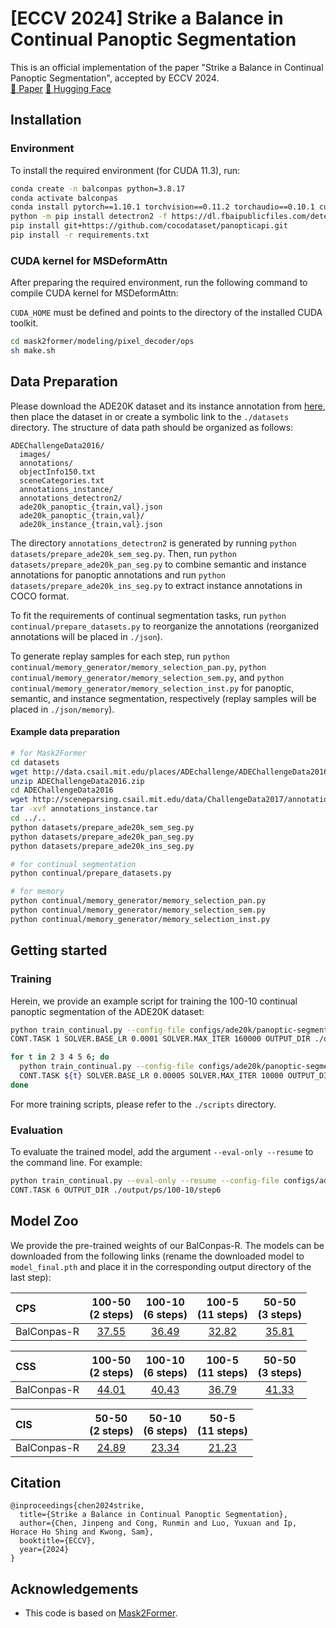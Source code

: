 # [ECCV 2024] Strike a Balance in Continual Panoptic Segmentation

This is an official implementation of the paper "Strike a Balance in Continual Panoptic Segmentation", accepted by ECCV 2024.  
[📝 Paper](https://arxiv.org/abs/2407.16354)
[🤗 Hugging Face](https://huggingface.co/jinpeng0528/BalConpas)


## Installation

### Environment
To install the required environment (for CUDA 11.3), run:
```bash
conda create -n balconpas python=3.8.17
conda activate balconpas
conda install pytorch==1.10.1 torchvision==0.11.2 torchaudio==0.10.1 cudatoolkit=11.3 -c pytorch -c conda-forge
python -m pip install detectron2 -f https://dl.fbaipublicfiles.com/detectron2/wheels/cu113/torch1.10/index.html
pip install git+https://github.com/cocodataset/panopticapi.git
pip install -r requirements.txt
```

### CUDA kernel for MSDeformAttn
After preparing the required environment, run the following command to compile CUDA kernel for MSDeformAttn:

`CUDA_HOME` must be defined and points to the directory of the installed CUDA toolkit.

```bash
cd mask2former/modeling/pixel_decoder/ops
sh make.sh
```

[//]: # (### Pre-trained ResNet-101)

[//]: # (For continual panoptic segmentation and continual instance segmentation, we use the ResNet-50 backbone, whose pre-trained model can be automatically downloaded by Detectron2. )

[//]: # (However, for continual semantic segmentation, we use the ResNet-101 backbone, whose pre-trained model needs to be manually downloaded from [here]&#40;https://dl.fbaipublicfiles.com/detectron2/ImageNetPretrained/MSRA/R-101.pkl&#41; and placed in the `./` directory.)


## Data Preparation

Please download the ADE20K dataset and its instance annotation from [here](http://sceneparsing.csail.mit.edu/), then place the dataset in or create a symbolic link to the `./datasets` directory. The structure of data path should be organized as follows:
```
ADEChallengeData2016/
  images/
  annotations/
  objectInfo150.txt
  sceneCategories.txt
  annotations_instance/
  annotations_detectron2/
  ade20k_panoptic_{train,val}.json
  ade20k_panoptic_{train,val}/
  ade20k_instance_{train,val}.json
```
The directory `annotations_detectron2` is generated by running `python datasets/prepare_ade20k_sem_seg.py`.
Then, run `python datasets/prepare_ade20k_pan_seg.py` to combine semantic and instance annotations for panoptic annotations and run `python datasets/prepare_ade20k_ins_seg.py` to extract instance annotations in COCO format.

To fit the requirements of continual segmentation tasks, run `python continual/prepare_datasets.py` to reorganize the annotations (reorganized annotations will be placed in `./json`).

To generate replay samples for each step, run `python continual/memory_generator/memory_selection_pan.py`, `python continual/memory_generator/memory_selection_sem.py`, and `python continual/memory_generator/memory_selection_inst.py` for panoptic, semantic, and instance segmentation, respectively (replay samples will be placed in `./json/memory`).

#### Example data preparation
```bash
# for Mask2Former
cd datasets
wget http://data.csail.mit.edu/places/ADEchallenge/ADEChallengeData2016.zip
unzip ADEChallengeData2016.zip
cd ADEChallengeData2016
wget http://sceneparsing.csail.mit.edu/data/ChallengeData2017/annotations_instance.tar
tar -xvf annotations_instance.tar
cd ../..
python datasets/prepare_ade20k_sem_seg.py
python datasets/prepare_ade20k_pan_seg.py
python datasets/prepare_ade20k_ins_seg.py

# for continual segmentation
python continual/prepare_datasets.py

# for memory
python continual/memory_generator/memory_selection_pan.py
python continual/memory_generator/memory_selection_sem.py
python continual/memory_generator/memory_selection_inst.py
```

## Getting started

### Training
Herein, we provide an example script for training the 100-10 continual panoptic segmentation of the ADE20K dataset:
```bash
python train_continual.py --config-file configs/ade20k/panoptic-segmentation/100-10.yaml \
CONT.TASK 1 SOLVER.BASE_LR 0.0001 SOLVER.MAX_ITER 160000 OUTPUT_DIR ./output/ps/100-10/step1

for t in 2 3 4 5 6; do
  python train_continual.py --config-file configs/ade20k/panoptic-segmentation/100-10.yaml \
  CONT.TASK ${t} SOLVER.BASE_LR 0.00005 SOLVER.MAX_ITER 10000 OUTPUT_DIR ./output/ps/100-10/step${t}
done
```

For more training scripts, please refer to the `./scripts` directory.

### Evaluation
To evaluate the trained model, add the argument `--eval-only --resume` to the command line. For example:
```bash
python train_continual.py --eval-only --resume --config-file configs/ade20k/panoptic-segmentation/100-10.yaml \
CONT.TASK 6 OUTPUT_DIR ./output/ps/100-10/step6
```

## Model Zoo
We provide the pre-trained weights of our BalConpas-R. The models can be downloaded from the following links (rename the downloaded model to `model_final.pth` and place it in the corresponding output directory of the last step):

| CPS         | 100-50<br>(2 steps) | 100-10<br>(6 steps) | 100-5<br>(11 steps) | 50-50<br>(3 steps) | 
|:------------|:-------------------:|:-------------------:|:-------------------:|:------------------:|
| BalConpas-R |      [37.55](https://1drv.ms/u/c/7be8ecfc440137f7/ESCpXocemqZHkRkgGYRG1B4BdetYSrWXCMSjoOsyCsHTuA)      |      [36.49](https://1drv.ms/u/c/7be8ecfc440137f7/Ee7Xbc64Oa1AoEZ7kqP1tcgBOTCBmvnmu23qGc670zBNHg)      |      [32.82](https://1drv.ms/u/c/7be8ecfc440137f7/Ee_-vMQHHI9MmZo6mNACoZMBoshk09KuarfgUOyTi6uOYg)      |     [35.81](https://1drv.ms/u/c/7be8ecfc440137f7/EXeaWNfi1PVMvIv9xKghv4wBlTvT8RyA_Hgk8FQtYBRaJw)      |

| CSS         | 100-50<br>(2 steps) | 100-10<br>(6 steps) | 100-5<br>(11 steps) | 50-50<br>(3 steps) | 
|:------------|:-------------------:|:-------------------:|:-------------------:|:------------------:|
| BalConpas-R |      [44.01](https://1drv.ms/u/c/7be8ecfc440137f7/EaZJBLUBusBEsEw747SOubAB2tEax7RXIpIgH8tpUEC1wQ)      |      [40.43](https://1drv.ms/u/c/7be8ecfc440137f7/EThvQO8t0e5ItnPUQ4Sz7bEBlFl7zLb_HeoaFtUvFT2tKA)      |      [36.79](https://1drv.ms/u/c/7be8ecfc440137f7/EdU-GfPOR7dGtWWB8HeYw4kBvZSnzqQj5-W_g_Cz9bU04A)      |     [41.33](https://1drv.ms/u/c/7be8ecfc440137f7/EWuwFEKegE1Ll275s4Ht4IoBXKCipsKDgZOirl9Rrt3OlA)      |

| CIS         | 50-50<br>(2 steps) | 50-10<br>(6 steps) | 50-5<br>(11 steps) |
|:------------|:------------------:|:------------------:|:------------------:|
| BalConpas-R |     [24.89](https://1drv.ms/u/c/7be8ecfc440137f7/ESU69u_3Yq1InPn11I-rJroBPUg3QXLfPQbx953LU1d5fQ)      |     [23.34](https://1drv.ms/u/c/7be8ecfc440137f7/EUAiALV0TCFLh8ix-O7v5dEBxLKP1Sa4NBzwxF7FP8iWVA)      |     [21.23](https://1drv.ms/u/c/7be8ecfc440137f7/EYdRotPoSdNOuQb8zCRVZEgBADZXDxvvcjCv5C5wI6iVAw)      |


## Citation
```
@inproceedings{chen2024strike,
  title={Strike a Balance in Continual Panoptic Segmentation},
  author={Chen, Jinpeng and Cong, Runmin and Luo, Yuxuan and Ip, Horace Ho Shing and Kwong, Sam},
  booktitle={ECCV},
  year={2024}
}
```

## Acknowledgements
* This code is based on [Mask2Former](https://github.com/facebookresearch/Mask2Former).
